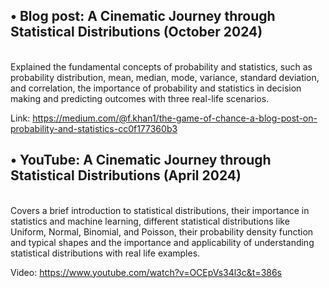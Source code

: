 <h2> •	Blog post: A Cinematic Journey through Statistical Distributions	(October 2024) </h2> </br>
Explained the fundamental concepts of probability and statistics, such as probability distribution, mean, median, mode, variance, standard deviation, and correlation, the importance of probability and statistics in decision making and predicting outcomes with three real-life scenarios. </br>

Link: https://medium.com/@f.khan1/the-game-of-chance-a-blog-post-on-probability-and-statistics-cc0f177360b3 </br>

<h2> •	YouTube: A Cinematic Journey through Statistical Distributions	 (April 2024)  </h2> </br>
Covers a brief introduction to statistical distributions, their importance in statistics and machine learning, different statistical distributions like Uniform, Normal, Binomial, and Poisson, their probability density function and typical shapes and the importance and applicability of understanding statistical distributions with real life examples. </br>

Video: https://www.youtube.com/watch?v=OCEpVs34l3c&t=386s </br>


